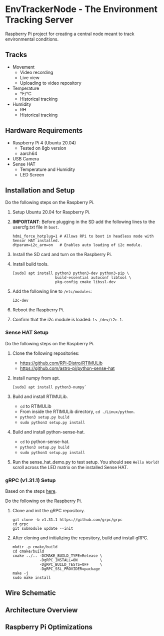 # EnvTrackerNode - The Environment Tracking Server

Raspberry Pi project for creating a central node meant to track environmental conditions.

## Tracks
- Movement
  - Video recording
  - Live view
  - Uploading to video repository
- Temperature
  - °F/°C
  - Historical tracking
- Humidity
  - RH
  - Historical tracking

## Hardware Requirements
- Raspberry Pi 4 (Ubuntu 20.04)
  - Tested on 8gb version
  - aarch64
- USB Camera
- Sense HAT
  - Temperature and Humidity
  - LED Screen

## Installation and Setup
Do the following steps on the Raspberry Pi.
1) Setup Ubuntu 20.04 for Raspberry Pi.
2) **IMPORTANT**: Before plugging in the SD add the following lines to the usercfg.txt file in `boot`.

   ```
   hdmi_force_hotplug=1 # Allows RPi to boot in headless mode with Sensor HAT installed.
   dtparam=i2c_arm=on   # Enables auto loading of i2c module.
   ```

3) Install the SD card and turn on the Raspberry Pi.
3) Install build tools.

   ```
   [sudo] apt install python3 python3-dev python3-pip \
                      build-essential autoconf libtool \
                      pkg-config cmake libssl-dev
   ```

4) Add the following line to `/etc/modules`:

   ```
   i2c-dev
   ```

5) Reboot the Raspberry Pi.
6) Confirm that the i2c module is loaded: `ls /dev/i2c-1`.

### Sense HAT Setup
Do the following steps on the Raspberry Pi.
1) Clone the following repositories:
   - https://github.com/RPi-Distro/RTIMULib
   - https://github.com/astro-pi/python-sense-hat
2) Install numpy from apt.

   ```
   [sudo] apt install python3-numpy`
   ```

3) Build and install RTIMULib.
   - `cd` to RTIMULib
   - From inside the RTIMULib directory, `cd ./Linux/python`.
   - `python3 setup.py build`
   - `sudo python3 setup.py install`
4) Build and install python-sense-hat.
   - `cd` to python-sense-hat.
   - `python3 setup.py build`
   - `sudo python3 setup.py install`
5) Run the sense\_hat\_demo.py to test setup. You should see `Hello World!`
   scroll across the LED matrix on the installed Sense HAT.

### gRPC (v1.31.1) Setup
Based on the steps [here](https://github.com/grpc/grpc/blob/master/BUILDING.md).

Do the following on the Raspberry Pi.

1) Clone and init the gRPC repository.

   ```
   git clone -b v1.31.1 https://github.com/grpc/grpc
   cd grpc
   git submodule update --init
   ```

2) After cloning and initializing the repository, build and install gRPC.

   ```
   mkdir -p cmake/build
   cd cmake/build
   cmake ../.. -DCMAKE_BUILD_TYPE=Release \
               -DgRPC_INSTALL=ON          \
               -DgRPC_BUILD_TESTS=OFF     \
               -DgRPC_SSL_PROVIDER=package
   make -j
   sudo make install
   ```

<!---
## Cross Compilation on Ubuntu 20.04 (x86_64) to RPi Ubuntu 20.04 (aarch64)
This section describes the steps necessary to build the C++ code in an Ubuntu
20.04 (x86_64) environment.

On the main/host machine (Ubuntu 20.04 - x86_64), install the following
dependencies.

```
[sudo] apt install gcc-aarch64-linux-gnu g++-aarch64-linux-gnu
```

From the grpc repository:

```
mkdir -p cmake/rpi_build
cd cmake/rpi_build
cmake ../.. -DCMAKE_TOOLCHAIN_FILE=/home/jpai/Documents/EnvTrackerNode/toolchain/ubuntu_rpi_aarch64_toolchain.cmake \
            -DCMAKE_BUILD_TYPE=Release \
            -DCMAKE_INSTALL_PREFIX=/home/jpai/grpc_aarch64/grpc_install
make -j2
make install
```
--->

## Wire Schematic

## Architecture Overview

## Raspberry Pi Optimizations
